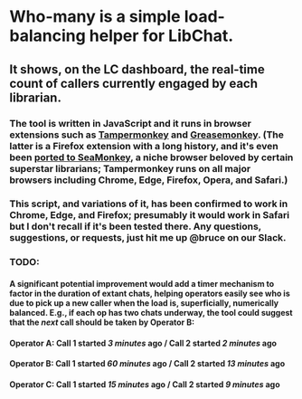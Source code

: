 # Who-many is a simple load-balancing helper for LibChat.
## It shows, on the LC dashboard, the real-time count of callers currently engaged by each librarian.
### The tool is written in JavaScript and it runs in browser extensions such as [Tampermonkey](https://www.tampermonkey.net/ "Tampermonkey downloads and user guides") and [Greasemonkey](https://addons.mozilla.org/en-US/firefox/addon/greasemonkey/ "Greasemonkey for Firefox"). (The latter is a Firefox extension with a long history, and it's even been [ported to SeaMonkey](https://openuserjs.org/about/Greasemonkey-Port-for-SeaMonkey "Greasemonkey for SeaMonkey, just for Mimi!"), a niche browser beloved by certain superstar librarians; Tampermonkey runs on all major browsers including Chrome, Edge, Firefox, Opera, and Safari.)

### This script, and variations of it, has been confirmed to work in Chrome, Edge, and Firefox; presumably it would work in Safari but I don't recall if it's been tested there. Any questions, suggestions, or requests, just hit me up @bruce on our Slack.

### TODO: 
#### A significant potential improvement would add a timer mechanism to factor in the duration of extant chats, helping operators easily see who is due to pick up a new caller when the load is, superficially, numerically balanced. E.g., if each op has two chats underway, the tool could suggest that the *next* call should be taken by Operator B:
#### **Operator A:**  Call 1 started _3 minutes_ ago / Call 2 started _2 minutes_ ago
#### **Operator B:**  Call 1 started _60 minutes_ ago / Call 2 started _13 minutes_ ago
#### **Operator C:**  Call 1 started _15 minutes_ ago / Call 2 started _9 minutes_ ago
